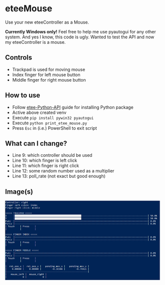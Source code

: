 # eteeMouse

Use your new eteeController as a Mouse.

**Currently Windows only!** Feel free to help me use pyautogui for any other system. And yes I know, this code is ugly. Wanted to test the API and now my eteeController is a mouse.

## Controls

- Trackpad is used for moving mouse
- Index finger for left mouse button
- Middle finger for right mouse button

## How to use

- Follow [etee-Python-API](https://github.com/eteeXR/etee-Python-API) guide for installing Python package
- Active above created venv
- Execute `pip install pywin32 pyautogui`
- Execute `python print_etee_mouse.py`
- Press `Esc` in (i.e.) PowerShell to exit script

## What can I change?

- Line 9: which controller should be used
- Line 10: which finger is left click
- Line 11: which finger is right click
- Line 12: some random number used as a multiplier
- Line 13: poll_rate (not exact but good enough)

## Image(s)

![Default PowerShell Output](https://github.com/lischetzke/eteeMouse/blob/main/image01.png?raw=true)
